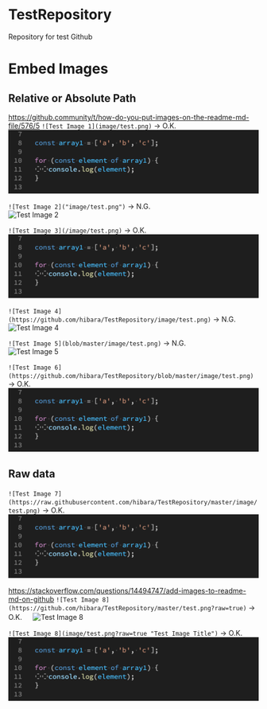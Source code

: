 # TestRepository
Repository for test Github

# Embed Images

## Relative or Absolute Path
<https://github.community/t/how-do-you-put-images-on-the-readme-md-file/576/5>
`![Test Image 1](image/test.png)` -> O.K.    
![Test Image 1](image/test.png)

`![Test Image 2]("image/test.png")` -> N.G.    
![Test Image 2]("image/test.png")

`![Test Image 3](/image/test.png)` -> O.K.    
![Test Image 3](/image/test.png)

`![Test Image 4](https://github.com/hibara/TestRepository/image/test.png)` -> N.G.    
![Test Image 4](https://github.com/hibara/TestRepository/image/test.png)

`![Test Image 5](blob/master/image/test.png)` -> N.G.    
![Test Image 5](blob/master/image/test.png)

`![Test Image 6](https://github.com/hibara/TestRepository/blob/master/image/test.png)` -> O.K.    
![Test Image 6](https://github.com/hibara/TestRepository/blob/master/image/test.png)

## Raw data
`![Test Image 7](https://raw.githubusercontent.com/hibara/TestRepository/master/image/test.png)` -> O.K.    
![Test Image 7](https://raw.githubusercontent.com/hibara/TestRepository/master/image/test.png)

<https://stackoverflow.com/questions/14494747/add-images-to-readme-md-on-github>
`![Test Image 8](https://github.com/hibara/TestRepository/master/test.png?raw=true)` -> O.K.   　
![Test Image 8](https://github.com/hibara/TestRepository/master/test.png?raw=true)

`![Test Image 8](image/test.png?raw=true "Test Image Title")` -> O.K.     
![Test Image 8](image/test.png?raw=true "Test Image Title")




